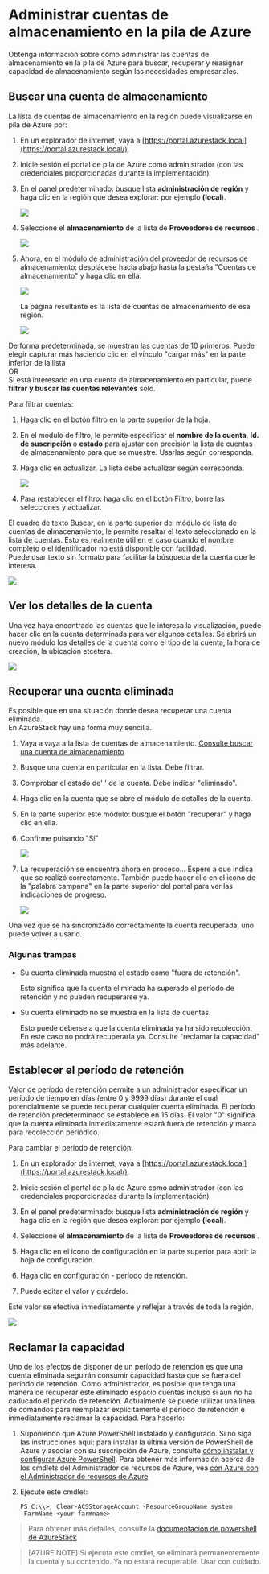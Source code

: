 <properties
    pageTitle="Administrar cuentas de almacenamiento de la pila de Azure | Microsoft Azure"
    description="Aprenda a buscar, administrar, recuperar y recuperar cuentas de almacenamiento de la pila de Azure"
    services="azure-stack"
    documentationCenter=""
    authors="AniAnirudh"
    manager="darmour"
    editor=""/>

<tags
    ms.service="azure-stack"
    ms.workload="na"
    ms.tgt_pltfrm="na"
    ms.devlang="na"
    ms.topic="get-started-article"
    ms.date="09/26/2016"
    ms.author="anirudha"/>

# <a name="manage-storage-accounts-in-azure-stack"></a>Administrar cuentas de almacenamiento en la pila de Azure

Obtenga información sobre cómo administrar las cuentas de almacenamiento en la pila de Azure para buscar, recuperar y reasignar capacidad de almacenamiento según las necesidades empresariales.

## <a name="find-a-storage-account"></a>Buscar una cuenta de almacenamiento

La lista de cuentas de almacenamiento en la región puede visualizarse en pila de Azure por:

1.  En un explorador de internet, vaya a [https://portal.azurestack.local](https://portal.azurestack.local/).

2.  Inicie sesión el portal de pila de Azure como administrador (con las credenciales proporcionadas durante la implementación)

3.  En el panel predeterminado: busque lista **administración de región** y haga clic en la región que desea explorar: por ejemplo **(local**).

    ![](media/azure-stack-manage-storage-accounts/image1.png)

4.  Seleccione el **almacenamiento** de la lista de **Proveedores de recursos** .

    ![](media/azure-stack-manage-storage-accounts/image2.png)

5.  Ahora, en el módulo de administración del proveedor de recursos de almacenamiento: desplácese hacia abajo hasta la pestaña "Cuentas de almacenamiento" y haga clic en ella.

    ![](media/azure-stack-manage-storage-accounts/image3.png)
    
    La página resultante es la lista de cuentas de almacenamiento de esa región.

    ![](media/azure-stack-manage-storage-accounts/image4.png)

De forma predeterminada, se muestran las cuentas de 10 primeros. Puede elegir capturar más haciendo clic en el vínculo "cargar más" en la parte inferior de la lista <br>
OR <br>
Si está interesado en una cuenta de almacenamiento en particular, puede **filtrar y buscar las cuentas relevantes** solo.<br>

Para filtrar cuentas:

1. Haga clic en el botón filtro en la parte superior de la hoja.

2. En el módulo de filtro, le permite especificar el **nombre de la cuenta**,  **Id. de suscripción** o **estado** para ajustar con precisión la lista de cuentas de almacenamiento para que se muestre. Usarlas según corresponda.

3. Haga clic en actualizar. La lista debe actualizar según corresponda.

    ![](media/azure-stack-manage-storage-accounts/image5.png)

4. Para restablecer el filtro: haga clic en el botón Filtro, borre las selecciones y actualizar.

El cuadro de texto Buscar, en la parte superior del módulo de lista de cuentas de almacenamiento, le permite resaltar el texto seleccionado en la lista de cuentas. Esto es realmente útil en el caso cuando el nombre completo o el identificador no está disponible con facilidad.<br>
Puede usar texto sin formato para facilitar la búsqueda de la cuenta que le interesa.

![](media/azure-stack-manage-storage-accounts/image6.png)


## <a name="look-at-account-details"></a>Ver los detalles de la cuenta

Una vez haya encontrado las cuentas que le interesa la visualización, puede hacer clic en la cuenta determinada para ver algunos detalles. Se abrirá un nuevo módulo los detalles de la cuenta como el tipo de la cuenta, la hora de creación, la ubicación etcetera.

![](media/azure-stack-manage-storage-accounts/image7.png)


## <a name="recover-a-deleted-account"></a>Recuperar una cuenta eliminada

Es posible que en una situación donde desea recuperar una cuenta eliminada.<br>
En AzureStack hay una forma muy sencilla.

1.  Vaya a vaya a la lista de cuentas de almacenamiento. [Consulte buscar una cuenta de almacenamiento](#find-a-storage-account)

2.  Busque una cuenta en particular en la lista. Debe filtrar.

3.  Comprobar el estado de' ' de la cuenta. Debe indicar "eliminado".

4.  Haga clic en la cuenta que se abre el módulo de detalles de la cuenta.

5.  En la parte superior este módulo: busque el botón "recuperar" y haga clic en ella.

6.  Confirme pulsando "Sí"

    ![](media/azure-stack-manage-storage-accounts/image8.png)

7.  La recuperación se encuentra ahora en proceso... Espere a que indica que se realizó correctamente.
    También puede hacer clic en el icono de la "palabra campana" en la parte superior del portal para ver las indicaciones de progreso.

    ![](media/azure-stack-manage-storage-accounts/image9.png)

  Una vez que se ha sincronizado correctamente la cuenta recuperada, uno puede volver a usarlo.

### <a name="some-gotchas"></a>Algunas trampas

- Su cuenta eliminada muestra el estado como "fuera de retención".

  Esto significa que la cuenta eliminada ha superado el período de retención y no pueden recuperarse ya.

- Su cuenta eliminado no se muestra en la lista de cuentas.

  Esto puede deberse a que la cuenta eliminada ya ha sido recolección. En este caso no podrá recuperarla ya. Consulte "reclamar la capacidad" más adelante.

## <a name="set-retention-period"></a>Establecer el período de retención

Valor de período de retención permite a un administrador especificar un período de tiempo en días (entre 0 y 9999 días) durante el cual potencialmente se puede recuperar cualquier cuenta eliminada. El período de retención predeterminado se establece en 15 días. El valor "0" significa que la cuenta eliminada inmediatamente estará fuera de retención y marca para recolección periódico.

Para cambiar el período de retención:

1.  En un explorador de internet, vaya a [https://portal.azurestack.local](https://portal.azurestack.local/).

2.  Inicie sesión el portal de pila de Azure como administrador (con las credenciales proporcionadas durante la implementación)

3.  En el panel predeterminado: busque lista **administración de región** y haga clic en la región que desea explorar: por ejemplo **(local**).

4.  Seleccione el **almacenamiento** de la lista de **Proveedores de recursos** .

5.  Haga clic en el icono de configuración en la parte superior para abrir la hoja de configuración.

6.  Haga clic en configuración - período de retención.

7.  Puede editar el valor y guárdelo.

 Este valor se efectiva inmediatamente y reflejar a través de toda la región.

![](media/azure-stack-manage-storage-accounts/image10.png)

## <a name="reclaim-capacity"></a>Reclamar la capacidad

Uno de los efectos de disponer de un período de retención es que una cuenta eliminada seguirán consumir capacidad hasta que se fuera del período de retención. Como administrador, es posible que tenga una manera de recuperar este eliminado espacio cuentas incluso si aún no ha caducado el período de retención. Actualmente se puede utilizar una línea de comandos para reemplazar explícitamente el período de retención e inmediatamente reclamar la capacidad. Para hacerlo:

1.  Suponiendo que Azure PowerShell instalado y configurado. Si no siga las instrucciones aquí: para instalar la última versión de PowerShell de Azure y asociar con su suscripción de Azure, consulte [cómo instalar y configurar Azure PowerShell](http://azure.microsoft.com/documentation/articles/powershell-install-configure/).
    Para obtener más información acerca de los cmdlets del Administrador de recursos de Azure, vea [con Azure con el Administrador de recursos de Azure](http://go.microsoft.com/fwlink/?LinkId=394767)

2.  Ejecute este cmdlet:

    ```
    PS C:\\>; Clear-ACSStorageAccount -ResourceGroupName system
    -FarmName <your farmname>
    ```

> Para obtener más detalles, consulte la [documentación de powershell de AzureStack](https://msdn.microsoft.com/library/mt637964.aspx)

> [AZURE.NOTE] Si ejecuta este cmdlet, se eliminará permanentemente la cuenta y su contenido. Ya no estará recuperable. Usar con cuidado.

